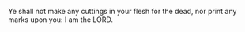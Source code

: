 Ye shall not make any cuttings in your flesh for the dead, nor print any marks upon you: I am the LORD.
